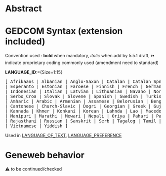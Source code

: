 ﻿# Abstract

# GEDCOM Syntax (extension included)
Convention used : **bold** when mandatory, _italic_ when add by 5.5.1 draft, &#x23E9; indicate proprietary coding commonly used (amendment need to standard)<br />

**LANGUAGE_ID**:={Size=1:15}
<pre>
[ Afrikaans | Albanian | Anglo-Saxon | Catalan | Catalan_Spn | Czech | Danish | Dutch | English
| Esperanto | Estonian | Faroese | Finnish | French | German | Hawaiian | Hungarian | Icelandic
| Indonesian | Italian | Latvian | Lithuanian | Navaho | Norwegian | Polish | Portuguese | Romanian
| Serbo_Croa | Slovak | Slovene | Spanish | Swedish | Turkish | Wendic ]
[ Amharic | Arabic | Armenian | Assamese | Belorusian | Bengali | Braj | Bulgarian | Burmese
| Cantonese | Church-Slavic | Dogri | Georgian | Greek | Gujarati | Hebrew | Hindi | Japanese
| Kannada | Khmer | Konkani | Korean | Lahnda | Lao | Macedonian | Maithili | Malayalam | Mandrin
| Manipuri | Marathi | Mewari | Nepali | Oriya | Pahari | Pali | Panjabi | Persian | Prakrit | Pusto
| Rajasthani | Russian | Sanskrit | Serb | Tagalog | Tamil | Telugu | Thai | Tibetan | Ukrainian | Urdu
| Vietnamese | Yiddish ]
</pre>
Used in <a href=Ged.LANGUAGE_OF_TEXT.md>LANGUAGE_OF_TEXT</a>, <a href=Ged.LANGUAGE_PREFERENCE.md>LANGUAGE_PREFERENCE</a><br />

# Geneweb behavior


:warning: to be continued/checked

